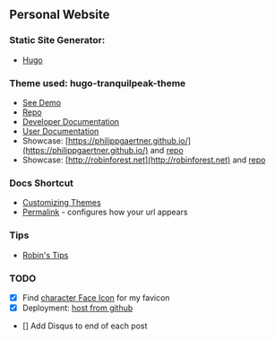 ## Personal Website

### Static Site Generator:

* [Hugo](https://gohugo.io/getting-started/quick-start/)

### Theme used: hugo-tranquilpeak-theme

* [See Demo](https://themes.gohugo.io/theme/hugo-tranquilpeak-theme/)
* [Repo](https://github.com/kakawait/hugo-tranquilpeak-theme)
* [Developer Documentation](https://github.com/kakawait/hugo-tranquilpeak-theme/blob/31c71da9f5b37972ea649d7ae1b54c82e0d353e4/docs/developer.md#requirements)
* [User Documentation](https://github.com/kakawait/hugo-tranquilpeak-theme/blob/develop/docs/user.md#add-custom-js-or-css-using-configuration)
* Showcase: [https://philippgaertner.github.io/](https://philippgaertner.github.io/) and [repo](https://github.com/philippgaertner/philippgaertner.github.io)
* Showcase: [http://robinforest.net](http://robinforest.net) and [repo](https://github.com/robinfhu/personal-site)


### Docs Shortcut
* [Customizing Themes](https://gohugo.io/themes/customizing/)
* [Permalink](https://gohugo.io/content-management/urls/#permalinks) - configures how your url appears

### Tips
* [Robin's Tips](http://robinforest.net/post/hugo-questions/)

### TODO

* [X] Find [character Face Icon](https://www.freepik.com/index.php?goto=74&idfoto=777192&term=user%20avatar) for my favicon
* [X] Deployment: [host from github](https://gohugo.io/hosting-and-deployment/hosting-on-github/)
* [] Add Disqus to end of each post